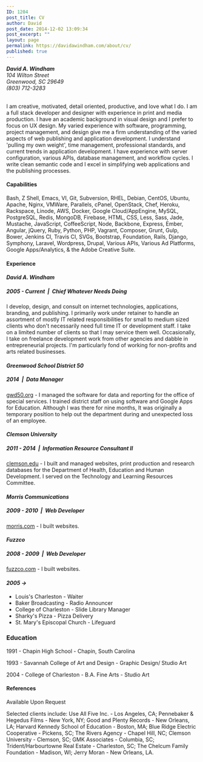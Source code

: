 ```yaml
---
ID: 1204
post_title: CV
author: David
post_date: 2014-12-02 13:09:34
post_excerpt: ""
layout: page
permalink: https://davidawindham.com/about/cv/
published: true
---
```

<address class="right">
  <strong>David A. Windham</strong><br>
  104 Wilton Street<br>
  Greenwood, SC 29649<br>
  (803) 712-3283
</address><br/>


I am creative, motivated, detail oriented, productive, and love what I do. I am a full stack developer and designer with experience in print and media production. I have an academic background in visual design and I prefer to focus on UX design. My varied experience with software, programming, project management, and design give me a firm understanding of the varied aspects of web publishing and application development. I understand 'pulling my own weight', time management, professional standards, and current trends in application development. I have experience with server configuration, various APIs, database management, and workflow cycles. I write clean semantic code and I excel in simplifying web applications and the publishing processes.

<div class="divider"></div>

<h4>Capabilities</h4>
Bash, Z Shell, Emacs, VI, Git, Subversion, RHEL, Debian, CentOS, Ubuntu, Apache, Nginx, VMWare, Parallels, cPanel, OpenStack, Chef, Heroku, Rackspace, Linode, AWS, Docker, Google Cloud/AppEngine, MySQL, PostgreSQL, Redis, MongoDB, Firebase, HTML, CSS, Less, Sass, Jade, Mustache, JavaScript, CoffeeScript, Node, Backbone, Express, Ember, Angular, jQuery, Ruby, Python, PHP, Vagrant, Composer, Grunt, Gulp, Bower, Jenkins CI, Travis CI, SVGs, Bootstrap, Foundation, Rails, Django, Symphony, Laravel, Wordpress, Drupal, Various APIs, Various Ad Platforms, Google Apps/Analytics, &amp; the Adobe Creative Suite. 

<div class="divider"></div>

<h4>Experience</h4>

<h4><em>David A. Windham</em></h4>
<h5>2005 - Current &nbsp;|&nbsp; Chief Whatever Needs Doing</h5>
I develop, design, and consult on internet technologies, applications, branding, and publishing. I primarily work under retainer to handle an assortment of mostly IT related responsibilities for small to medium sized clients who don't necessarily need full time IT or development staff. I take on a limited number of clients so that I may service them well. Occasionally, I take on freelance development work from other agencies and dabble in entrepreneurial projects. I'm particularly fond of working for non-profits and arts related businesses.  

<h4><em>Greenwood School District 50</em></h4>
<h5>2014 &nbsp;|&nbsp; Data Manager</h5>
<a href="http://gwd50.org/">gwd50.org</a> - I managed the software for data and reporting for the office of special services. I trained district staff on using software and Google Apps for Education. Although I was there for nine months, It was originally a temporary position to help out the department during and unexpected loss of an employee.

<h4><em>Clemson University</em></h4>
<h5>2011 - 2014 &nbsp;|&nbsp; Information Resource Consultant II</h5>
<a href="http://clemson.edu/">clemson.edu</a> - I built and managed websites, print production and research databases for the Department of Health, Education and Human Development. I served on the Technology and Learning Resources Committee.

<h4><em>Morris Communications</em></h4>
<h5>2009 - 2010 &nbsp;|&nbsp; Web Developer</h5>
<a href="http://www.morris.com/">morris.com</a> - I built websites.

<h4><em>Fuzzco</em></h4>
<h5>2008 - 2009 &nbsp;|&nbsp; Web Developer</h5>
<a href="http://fuzzco.com/">fuzzco.com</a> - I built websites.

<h4><em>2005 -></em></h4>
<p>
<ul class="cm">
<li>Louis's Charleston - Waiter</li>
<li>Baker Broadcasting - Radio Announcer</li>
<li>College of Charleston - Slide Library Manager</li>
<li>Sharky's Pizza - Pizza Delivery</li>
<li>St. Mary's Episcopal Church - Lifeguard</li>
</ul>
</p>

<div class="divider"></div>

<h3>Education</h3>
<p class="nobreak">1991 - Chapin High School - Chapin, South Carolina</p>
<p class="nobreak">1993 - Savannah College of Art and Design - Graphic Design/ Studio Art</p>
<p class="nobreak">2004 - College of Charleston - B.A. Fine Arts - Studio Art</p>
<p></p>

<div class="divider"></div>

<h4>References</h4>
Available Upon Request

Selected clients include: Use All Five Inc. - Los Angeles, CA; Pennebaker & Hegedus Films - New York, NY; Good and Plenty Records - New Orleans, LA; Harvard Kennedy School of Education - Boston, MA; Blue Ridge Electric Cooperative - Pickens, SC; The Rivers Agency - Chapel Hill, NC; Clemson University - Clemson, SC; GMK Associates - Columbia, SC; Trident/Harbourtowne Real Estate - Charleston, SC; The Chelcum Family Foundation - Madison, WI; Jerry Moran - New Orleans, LA.